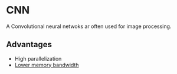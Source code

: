 # CNN

A Convolutional neural netwoks ar often used for image processing.


## Advantages

* High parallelization
* [Lower memory bandwidth](https://medium.com/@culurciello/computation-and-memory-bandwidth-in-deep-neural-networks-16cbac63ebd5)
